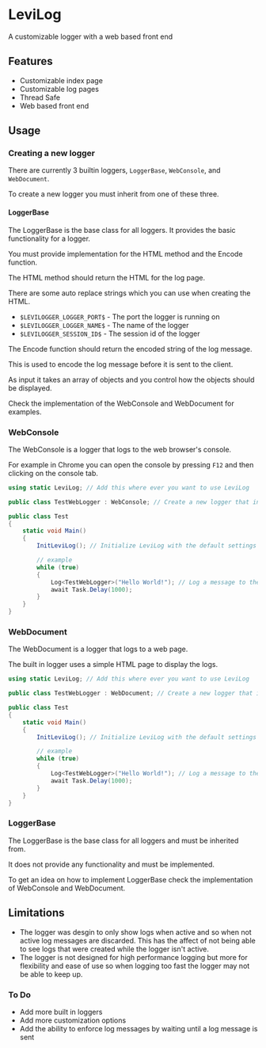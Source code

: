 # LeviLog

A customizable logger with a web based front end

## Features

- Customizable index page
- Customizable log pages
- Thread Safe
- Web based front end

## Usage

### Creating a new logger

There are currently 3 builtin loggers, `LoggerBase`, `WebConsole`, and `WebDocument`.

To create a new logger you must inherit from one of these three.

#### LoggerBase

The LoggerBase is the base class for all loggers. It provides the basic functionality for a logger.

You must provide implementation for the HTML method and the Encode function.

The HTML method should return the HTML for the log page.

There are some auto replace strings which you can use when creating the HTML.

- `$LEVILOGGER_LOGGER_PORT$` - The port the logger is running on
- `$LEVILOGGER_LOGGER_NAME$` - The name of the logger
- `$LEVILOGGER_SESSION_ID$` - The session id of the logger

The Encode function should return the encoded string of the log message.

This is used to encode the log message before it is sent to the client.

As input it takes an array of objects and you control how the objects should be displayed.

Check the implementation of the WebConsole and WebDocument for examples.

### WebConsole

The WebConsole is a logger that logs to the web browser's console.

For example in Chrome you can open the console by pressing `F12` and then clicking on the console tab.

```cs
using static LeviLog; // Add this where ever you want to use LeviLog

public class TestWebLogger : WebConsole; // Create a new logger that inherits from WebConsole

public class Test
{
	static void Main()
	{
		InitLeviLog(); // Initialize LeviLog with the default settings

		// example
		while (true)
		{
			Log<TestWebLogger>("Hello World!"); // Log a message to the logger
			await Task.Delay(1000);
		}
	}
}
```

### WebDocument

The WebDocument is a logger that logs to a web page.

The built in logger uses a simple HTML page to display the logs.

```cs
using static LeviLog; // Add this where ever you want to use LeviLog

public class TestWebLogger : WebDocument; // Create a new logger that inherits from WebDocument

public class Test
{
	static void Main()
	{
		InitLeviLog(); // Initialize LeviLog with the default settings

		// example
		while (true)
		{
			Log<TestWebLogger>("Hello World!"); // Log a message to the logger
			await Task.Delay(1000);
		}
	}
}
```

### LoggerBase

The LoggerBase is the base class for all loggers and must be inherited from.

It does not provide any functionality and must be implemented.

To get an idea on how to implement LoggerBase check the implementation of WebConsole and WebDocument.

## Limitations

- The logger was desgin to only show logs when active and so when not active log messages are discarded. This has the affect of not being able to see logs that were created while the logger isn't active.
- The logger is not designed for high performance logging but more for flexibility and ease of use so when logging too fast the logger may not be able to keep up.

### To Do

- Add more built in loggers
- Add more customization options
- Add the ability to enforce log messages by waiting until a log message is sent
